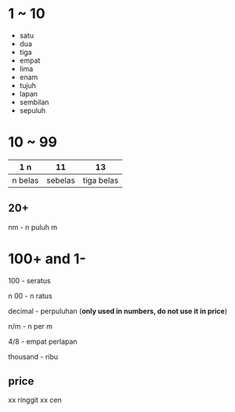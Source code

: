 # 1 ~ 10

- satu
- dua  
- tiga
- empat
- lima
- enam
- tujuh
- lapan
- sembilan
- sepuluh

# 10 ~ 99

| 1 n     | 11      | 13         |
| ------- | ------- | ---------- |
| n belas | sebelas | tiga belas |

## 20+

nm - n puluh m

# 100+ and  1-

100  - seratus

n 00  - n ratus

decimal - perpuluhan (**only used in numbers, do not use it in price**)

n/m - n per m

4/8 - empat perlapan

thousand - ribu

## price

xx ringgit xx cen